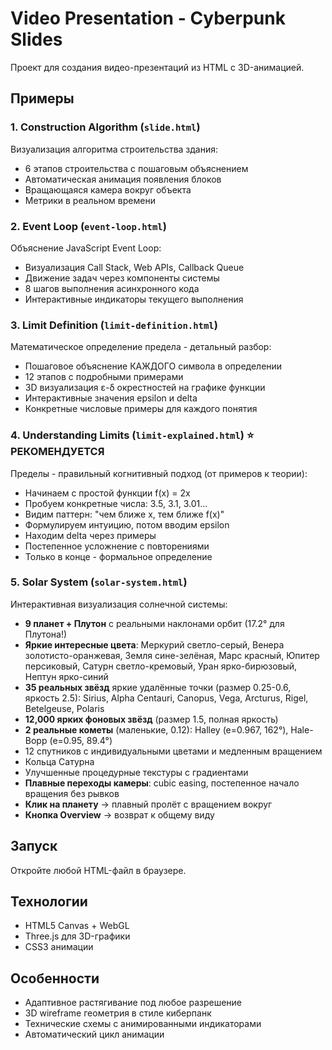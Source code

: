 # Video Presentation - Cyberpunk Slides

Проект для создания видео-презентаций из HTML с 3D-анимацией.

## Примеры

### 1. Construction Algorithm (`slide.html`)
Визуализация алгоритма строительства здания:
- 6 этапов строительства с пошаговым объяснением
- Автоматическая анимация появления блоков
- Вращающаяся камера вокруг объекта
- Метрики в реальном времени

### 2. Event Loop (`event-loop.html`)
Объяснение JavaScript Event Loop:
- Визуализация Call Stack, Web APIs, Callback Queue
- Движение задач через компоненты системы
- 8 шагов выполнения асинхронного кода
- Интерактивные индикаторы текущего выполнения

### 3. Limit Definition (`limit-definition.html`)
Математическое определение предела - детальный разбор:
- Пошаговое объяснение КАЖДОГО символа в определении
- 12 этапов с подробными примерами
- 3D визуализация ε-δ окрестностей на графике функции
- Интерактивные значения epsilon и delta
- Конкретные числовые примеры для каждого понятия

### 4. Understanding Limits (`limit-explained.html`) ⭐ РЕКОМЕНДУЕТСЯ
Пределы - правильный когнитивный подход (от примеров к теории):
- Начинаем с простой функции f(x) = 2x
- Пробуем конкретные числа: 3.5, 3.1, 3.01...
- Видим паттерн: "чем ближе x, тем ближе f(x)"
- Формулируем интуицию, потом вводим epsilon
- Находим delta через примеры
- Постепенное усложнение с повторениями
- Только в конце - формальное определение

### 5. Solar System (`solar-system.html`)
Интерактивная визуализация солнечной системы:
- **9 планет + Плутон** с реальными наклонами орбит (17.2° для Плутона!)
- **Яркие интересные цвета**: Меркурий светло-серый, Венера золотисто-оранжевая, Земля сине-зелёная, Марс красный, Юпитер персиковый, Сатурн светло-кремовый, Уран ярко-бирюзовый, Нептун ярко-синий
- **35 реальных звёзд** яркие удалённые точки (размер 0.25-0.6, яркость 2.5): Sirius, Alpha Centauri, Canopus, Vega, Arcturus, Rigel, Betelgeuse, Polaris
- **12,000 ярких фоновых звёзд** (размер 1.5, полная яркость)
- **2 реальные кометы** (маленькие, 0.12): Halley (e=0.967, 162°), Hale-Bopp (e=0.95, 89.4°)
- 12 спутников с индивидуальными цветами и медленным вращением
- Кольца Сатурна
- Улучшенные процедурные текстуры с градиентами
- **Плавные переходы камеры**: cubic easing, постепенное начало вращения без рывков
- **Клик на планету** → плавный пролёт с вращением вокруг
- **Кнопка Overview** → возврат к общему виду

## Запуск

Откройте любой HTML-файл в браузере.

## Технологии

- HTML5 Canvas + WebGL
- Three.js для 3D-графики
- CSS3 анимации

## Особенности

- Адаптивное растягивание под любое разрешение
- 3D wireframe геометрия в стиле киберпанк
- Технические схемы с анимированными индикаторами
- Автоматический цикл анимации

